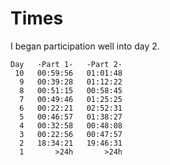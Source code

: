 # Times
I began participation well into day 2.

```
Day   -Part 1-   -Part 2-
 10   00:59:56   01:01:48
  9   00:39:28   01:12:22
  8   00:51:15   00:58:45
  7   00:49:46   01:25:25
  6   00:22:21   02:52:31
  5   00:46:57   01:38:27
  4   00:32:58   00:48:08
  3   00:22:56   00:47:57
  2   18:34:21   19:46:31
  1       >24h       >24h
```
